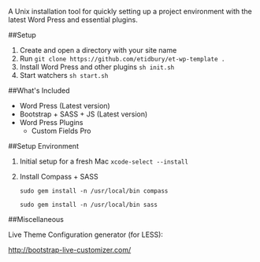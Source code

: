 A Unix installation tool for quickly setting up a project environment with the latest Word Press and essential plugins.

##Setup
 
1. Create and open a directory with your site name
2. Run ```git clone https://github.com/etidbury/et-wp-template .```
3. Install Word Press and other plugins ```sh init.sh```
4. Start watchers ```sh start.sh```

##What's Included
- Word Press (Latest version)
- Bootstrap + SASS + JS (Latest version)
- Word Press Plugins
    - Custom Fields Pro

##Setup Environment

1. Initial setup for a fresh Mac ```xcode-select --install```

2. Install Compass + SASS

    ```sudo gem install -n /usr/local/bin compass```

    ```sudo gem install -n /usr/local/bin sass```


##Miscellaneous 

Live Theme Configuration generator (for LESS):

http://bootstrap-live-customizer.com/

